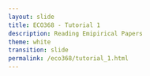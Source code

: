 ```yaml
---
layout: slide
title: ECO368 - Tutorial 1
description: Reading Emipirical Papers
theme: white
transition: slide
permalink: /eco368/tutorial_1.html
---
```

<section data-markdown data-separator="^\r?\n----\r?\n" data-separator-vertical="^\r?\n--\r?\n">
<script type="text/template">



## How to Read Economics Papers
### ECO368 - Tutorial 1

![U of T Logo](u_of_t_crest.svg)

[Dario Toman](https://dariotoman.com/)

dario.toman@mail.utoronto.ca

----


![Guernica](img/guernica.jpg)


--

- A layman can identify that the images you've just seen are important. 
- An **art historian** can tell you much more: 
    * The artist  <!-- .element: class="fragment" data-fragment -->
    * The movement/style  <!-- .element: class="fragment" data-fragment -->
    * The inspiration/influences of the artist <!-- .element: class="fragment" data-fragment -->
    * The techniques used <!-- .element: class="fragment" data-fragment -->
    * The symbolism <!-- .element: class="fragment" data-fragment -->
    * Who was inspired by it <!-- .element: class="fragment" data-fragment -->
    * Why we should care! <!-- .element: class="fragment" data-fragment -->

--


- A fundamental part of your your training as an economist is to learn how speak about economics research in the way that art historians speak about art.
- Part of this training involve understanding how to analyze the papers you read.

----

### The Big Questions

- Who wrote the paper?
- What question are they trying to answer?
- Why are they asking the question?
- How are they trying to answer it?
- What are their results?
- Do you believe the results?
 

----

### Who wrote the paper?

----

### What question are they trying to answer?

----

### Why are they asking the question?

----

### How are they trying to answer it?

----

### What are their results?




</script>
</section>
